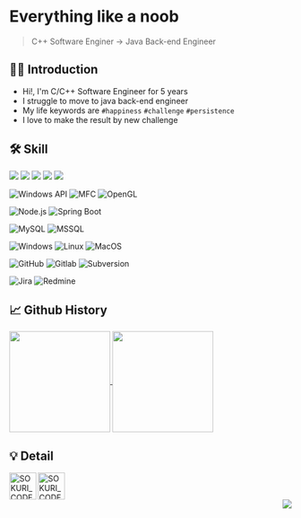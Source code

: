 # Everything like a noob

> C++ Software Enginer -> Java Back-end Engineer

## 🙇🏻 Introduction

- Hi!, I'm C/C++ Software Engineer for 5 years 
- I struggle to move to java back-end engineer
- My life keywords are `#happiness` `#challenge` `#persistence`
- I love to make the result by new challenge

## 🛠️ Skill

<img src="https://img.shields.io/badge/-C++-00599C?style=flat&logo=cplusplus&logoColor=white" /> <t>
<img src="https://img.shields.io/badge/-CSharp-239120?style=flat&logo=csharp&logoColor=white" /> <t>
<img src="https://img.shields.io/badge/-Python-3776AB?style=flat&logo=python&logoColor=white" /> <t>
<img src="https://img.shields.io/badge/-Java-007396?style=flat&logo=java&logoColor=white" /> <t>
<img src="https://img.shields.io/badge/-Javascript-F7DF1E?style=flat&logo=javascript&logoColor=white" /> <t>

![Windows API](https://img.shields.io/badge/-WinAPI-258FFA?logo=microsoft&logoColor=white)
![MFC](https://img.shields.io/badge/-MFC-0078D6?logo=windows&logoColor=white)
![OpenGL](https://img.shields.io/badge/-OpenGL-5586A4?logo=opengl&logoColor=white)

![Node.js](https://img.shields.io/badge/-Node.js-339933?logo=nodedotjs%20boot&logoColor=white)
![Spring Boot](https://img.shields.io/badge/-Spring%20Boot-6DB33F?logo=spring%20boot&logoColor=white)

![MySQL](https://img.shields.io/badge/-MySQL-4479A1?logo=mysql&logoColor=white)
![MSSQL](https://img.shields.io/badge/-MSSQL-CC2927?logo=microsoftsqlserver&logoColor=white)

![Windows](https://img.shields.io/badge/-WinAPI-258FFA?logo=microsoft&logoColor=white)
![Linux](https://img.shields.io/badge/-Linux-FCC624?logo=linux&logoColor=white)
![MacOS](https://img.shields.io/badge/-MacOS-000000?logo=apple&logoColor=white)

![GitHub](https://img.shields.io/badge/-Github-181717?logo=github&logoColor=white)
![Gitlab](https://img.shields.io/badge/-GitLab-FC6D26?logo=gitlab&logoColor=white)
![Subversion](https://img.shields.io/badge/-Subversion-809CC9?logo=subversion&logoColor=white)

![Jira](https://img.shields.io/badge/-Jira-0052CC?logo=jira&logoColor=white)
![Redmine](https://img.shields.io/badge/-Redmine-B32024?logo=redmine&logoColor=white)

## 📈 Github History

<a href="https://github.com/pray92">
  <img align="center" style="height:180px" src="https://github-readme-stats.vercel.app/api?username=pray92&show_icons=true&theme=transparent&hide_border=true" />
</a>
<a href="https://github.com/pray92"> 
   <img align="center" style="height:180px" src="https://github-readme-stats.vercel.app/api/top-langs/?username=pray92&layout=compact&theme=transparent&hide_border=true" />
</a> 

## 💡 Detail

[<img align="left" alt="SOKURI_CODE | V" width="48px" color="#95F499" src="https://img.icons8.com/color/48/000000/vimeo.png" />][velog]
[<img align="left" alt="SOKURI_CODE | Instagram" width="48px" src="https://img.icons8.com/color/48/instagram-new--v1.png" />][instagram]

[velog]: https://velog.io/@redgem92
[instagram]: https://www.instagram.com/jisus.choi

<br><br>

<img align="right" src="https://hits.seeyoufarm.com/api/count/incr/badge.svg?url=https%3A%2F%2Fgithub.com%2Fpray92&count_bg=%239DAFFE&title_bg=%23555555&icon=&icon_color=%23E7E7E7&title=hits&edge_flat=false)](https://hits.seeyoufarm.com" />
